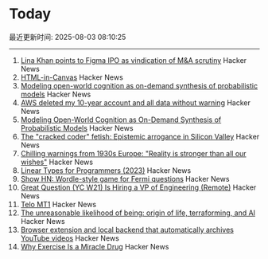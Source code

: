 # Today

最近更新时间: 2025-08-03 08:10:25

--- 
1. [Lina Khan points to Figma IPO as vindication of M&A scrutiny](https://techcrunch.com/2025/08/02/lina-khan-points-to-figma-ipo-as-vindication-for-ma-scrutiny/) Hacker News
2. [HTML-in-Canvas](https://github.com/WICG/html-in-canvas) Hacker News
3. [Modeling open-world cognition as on-demand synthesis of probabilistic models](https://arxiv.org/abs/2507.12547) Hacker News
4. [AWS deleted my 10-year account and all data without warning](https://www.seuros.com/blog/aws-deleted-my-10-year-account-without-warning/) Hacker News
5. [Modeling Open-World Cognition as On-Demand Synthesis of Probabilistic Models](https://arxiv.org/abs/2507.12547) Hacker News
6. [The "cracked coder" fetish: Epistemic arrogance in Silicon Valley](https://maxread.substack.com/p/the-cracked-coder-fetish) Hacker News
7. [Chilling warnings from 1930s Europe: "Reality is stronger than all our wishes"](https://www.doomsdayscenario.co/p/fleeing-one-step-ahead-of-fascism-fbcf5ac4661dca77) Hacker News
8. [Linear Types for Programmers (2023)](https://twey.io/for-programmers/linear-types/) Hacker News
9. [Show HN: Wordle-style game for Fermi questions](https://www.fermiquestions.org/) Hacker News
10. [Great Question (YC W21) Is Hiring a VP of Engineering (Remote)](https://www.ycombinator.com/companies/great-question/jobs/ONBQUqe-vp-of-engineering) Hacker News
11. [Telo MT1](https://www.telotrucks.com/) Hacker News
12. [The unreasonable likelihood of being: origin of life, terraforming, and AI](https://arxiv.org/abs/2507.18545) Hacker News
13. [Browser extension and local backend that automatically archives YouTube videos](https://github.com/andrewarrow/starchive) Hacker News
14. [Why Exercise Is a Miracle Drug](https://www.derekthompson.org/p/the-sunday-morning-post-why-exercise) Hacker News

